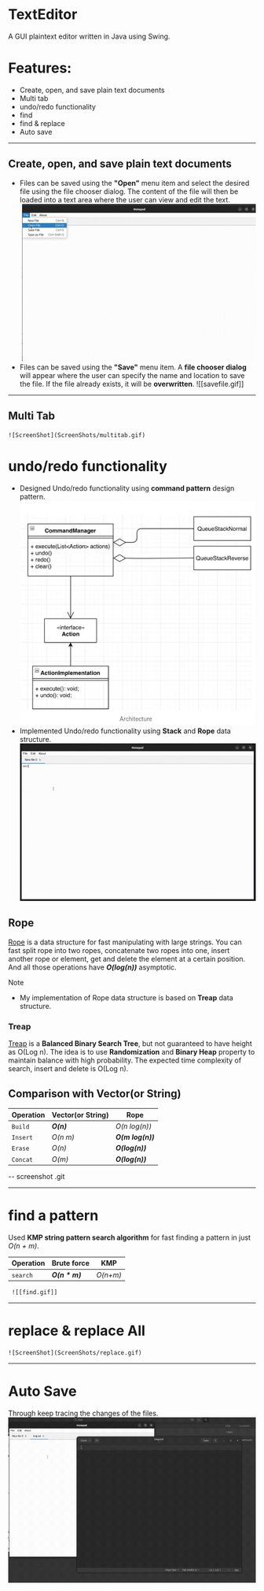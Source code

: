 # TextEditor
A GUI plaintext editor written in Java using Swing.
# Features:
- Create, open, and save plain text documents
- Multi tab 
- undo/redo functionality
- find
- find & replace
- Auto save
***
## Create, open, and save plain text documents
- Files can be saved using the **"Open"** menu item and select the desired file using the file chooser dialog. The content of the file will then be loaded into a text area where the user can view and edit the text.
	![ScreenShot](ScreenShots/openfile.gif)
-  Files can be saved using the **"Save"** menu item. A **file chooser dialog** will appear where the user can specify the name and location to save the file. If the file already exists, it will be **overwritten**. ![[savefile.gif]]
***
## Multi Tab 
 	![ScreenShot](ScreenShots/multitab.gif)
# undo/redo functionality
- Designed Undo/redo functionality using **command pattern** design pattern.
 	![Architecture](ScreenShots/command_pattern.png)
- Implemented Undo/redo functionality using **Stack** and **Rope** data structure.
	![ScreenShot](ScreenShots/undo.gif)

## Rope
[Rope](https://en.wikipedia.org/wiki/Rope_(data_structure)#:~:text=A%20rope%20is%20a%20type,leaves%20in%20its%20left%20subtree.) is a data structure for fast manipulating with large strings. You can fast split rope into two ropes, concatenate two ropes into one, insert another rope or element, get and delete the element at a certain position. And all those operations have ***O(log(n))*** asymptotic.  
> [!NOTE]
> - My implementation of Rope data structure is based on **Treap** data structure.
### Treap 
[Treap](https://en.wikipedia.org/wiki/Treap) is a **Balanced Binary Search Tree**, but not guaranteed to have height as O(Log n). The idea is to use **Randomization** and **Binary Heap** property to maintain balance with high probability. The expected time complexity of search, insert and delete is O(Log n).
## Comparison with Vector(or String)
| Operation | Vector(or String) | Rope |
| ---- | ---- | ---- |
| `Build` | ***O(n)*** | *O(n log(n))* |
| `Insert` | *O(n m)* | ***O(m log(n))*** |
| `Erase` | *O(n)* | ***O(log(n))*** |
| `Concat` | *O(m)* | ***O(log(n))*** |

-- screenshot .git
***
# find a pattern 
 Used  **KMP string pattern search algorithm** for fast finding a pattern in just *O(n + m)*.

 | Operation | Brute force | KMP |
| ---- | ---- | ---- |
| `search` | ***O(n * m)*** | *O(n+m)* |
	 ![[find.gif]]
***
# replace & replace All
 	![ScreenShot](ScreenShots/replace.gif)
***
# Auto Save
Through keep tracing the changes of the files.
![ScreenShot](ScreenShots/autoSave.gif)
